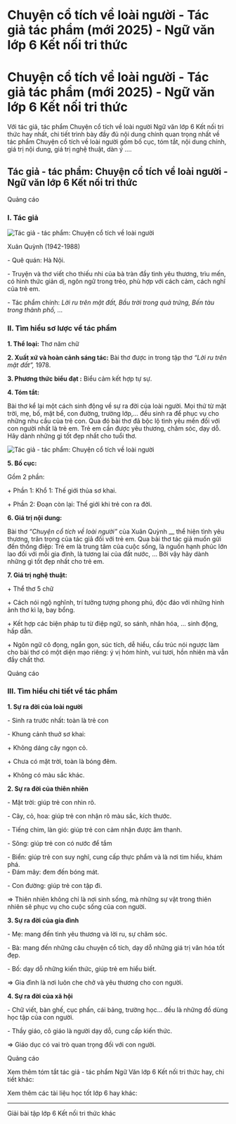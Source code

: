 # Chuyện cổ tích về loài người - Tác giả tác phẩm (mới 2025) - Ngữ văn lớp 6 Kết nối tri thức

# Chuyện cổ tích về loài người - Tác giả tác phẩm (mới 2025) - Ngữ văn lớp 6 Kết nối tri thức

Với tác giả, tác phẩm Chuyện cổ tích về loài người Ngữ văn lớp 6 Kết nối tri thức hay nhất, chi tiết trình bày đầy đủ nội dung chính quan trọng nhất về tác phẩm Chuyện cổ tích về loài người gồm bố cục, tóm tắt, nội dung chính, giá trị nội dung, giá trị nghệ thuật, dàn ý ....

## Tác giả - tác phẩm: Chuyện cổ tích về loài người - Ngữ văn lớp 6 Kết nối tri thức

Quảng cáo

### **I. Tác giả**

![Tác giả - tác phẩm: Chuyện cổ tích về loài người](https://vietjack.com/soan-van-lop-6-kn/images/tac-gia-tac-pham-chuyen-co-tich-ve-loai-nguoi-1.png)

Xuân Quỳnh (1942-1988)

\- Quê quán: Hà Nội.

\- Truyện và thơ viết cho thiếu nhi của bà tràn đầy tình yêu thương, trìu mến, có hình thức giản dị, ngôn ngữ trong trẻo, phù hợp với cách cảm, cách nghĩ của trẻ em. 

\- Tác phẩm chính: _Lời ru trên mặt đất, Bầu trời trong quả trứng, Bến tàu trong thành phố, …_

### **II. Tìm hiểu sơ lược về tác phẩm**

**1\. Thể loại:** Thơ năm chữ

**2\. Xuất xứ và hoàn cảnh sáng tác:** Bài thơ được in trong tập thơ _“Lời ru trên mặt đất”,_ 1978\. 

**3\. Phương thức biểu đạt :** Biểu cảm kết hợp tự sự. 

**4\. Tóm tắt:**

Bài thơ kể lại một cách sinh động về sự ra đời của loài người. Mọi thứ từ mặt trời, mẹ, bố, mặt bể, con đường, trường lớp,… đều sinh ra để phục vụ cho những nhu cầu của trẻ con. Qua đó bài thơ đã bộc lộ tình yêu mến đối với con người nhất là trẻ em. Trẻ em cần được yêu thương, chăm sóc, dạy dỗ. Hãy dành những gì tốt đẹp nhất cho tuổi thơ. 

![Tác giả - tác phẩm: Chuyện cổ tích về loài người](https://vietjack.com/soan-van-lop-6-kn/images/tac-gia-tac-pham-chuyen-co-tich-ve-loai-nguoi-2.png)

**5\. Bố cục:**

Gồm 2 phần: 

\+ Phần 1: Khổ 1: Thế giới thủa sơ khai. 

\+ Phần 2: Đoạn còn lại: Thế giới khi trẻ con ra đời. 

**6\. Giá trị nội dung:**

Bài thơ _“Chuyện cổ tích về loài người”_ của Xuân Quỳnh __ thể hiện tình yêu thương, trân trọng của tác giả đối với trẻ em. Qua bài thơ tác giả muốn gửi đến thống điệp: Trẻ em là trung tâm của cuộc sống, là nguồn hạnh phúc lớn lao đối với mỗi gia đình, là tương lai của đất nước, … Bởi vậy hãy dành những gì tốt đẹp nhất cho trẻ em. 

**7\. Giá trị nghệ thuật:**

\+ Thể thơ 5 chữ 

\+ Cách nói ngộ nghĩnh, trí tưởng tượng phong phú, độc đáo với những hình ảnh thơ kì lạ, bay bổng. 

\+ Kết hợp các biện pháp tu từ điệp ngữ, so sánh, nhân hóa, ... sinh động, hấp dẫn. 

\+ Ngôn ngữ cô đọng, ngắn gọn, súc tích, dễ hiểu, cấu trúc nói ngược làm cho bài thơ có một diện mạo riêng: ý vị hóm hỉnh, vui tươi, hồn nhiên mà vẫn đầy chất thơ. 

Quảng cáo

### **III. Tìm hiểu chi tiết về tác phẩm**

**1\. Sự ra đời của loài người**

\- Sinh ra trước nhất: toàn là trẻ con

\- Khung cảnh thuở sơ khai:

\+ Không dáng cây ngọn cỏ.

\+ Chưa có mặt trời, toàn là bóng đêm.

\+ Không có màu sắc khác.

**2\. Sự ra đời của thiên nhiên**

\- Mặt trời: giúp trẻ con nhìn rõ.

\- Cây, cỏ, hoa: giúp trẻ con nhận rõ màu sắc, kích thước.

\- Tiếng chim, làn gió: giúp trẻ con cảm nhận được âm thanh.

\- Sông: giúp trẻ con có nước để tắm

\- Biển: giúp trẻ con suy nghĩ, cung cấp thực phẩm và là nơi tìm hiểu, khám phá.   
\- Đám mây: đem đến bóng mát.

\- Con đường: giúp trẻ con tập đi.

=> Thiên nhiên không chỉ là nơi sinh sống, mà những sự vật trong thiên nhiên sẽ phục vụ cho cuộc sống của con người.

**3\. Sự ra đời của gia đình**

\- Mẹ: mang đến tình yêu thương và lời ru, sự chăm sóc.

\- Bà: mang đến những câu chuyện cổ tích, dạy dỗ những giá trị văn hóa tốt đẹp.

\- Bố: dạy dỗ những kiến thức, giúp trẻ em hiểu biết.

=> Gia đình là nơi luôn che chở và yêu thương cho con người.

**4\. Sự ra đời của xã hội**

\- Chữ viết, bàn ghế, cục phấn, cái bảng, trường học… đều là những đồ dùng học tập của con người.

\- Thầy giáo, cô giáo là người dạy dỗ, cung cấp kiến thức.

=> Giáo dục có vai trò quan trọng đối với con người.

Quảng cáo

Xem thêm tóm tắt tác giả - tác phẩm Ngữ Văn lớp 6 Kết nối tri thức hay, chi tiết khác:

Xem thêm các tài liệu học tốt lớp 6 hay khác:

* * *

Giải bài tập lớp 6 Kết nối tri thức khác
